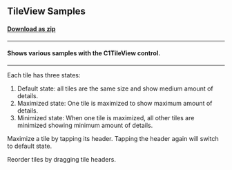 ## TileView Samples
#### [Download as zip](https://downgit.github.io/#/home?url=https://github.com/GrapeCity/ComponentOne-UWP-Samples/tree/master/C1.UWP.TileView/VB/TileViewSamples)
____
#### Shows various samples with the C1TileView control.
____
Each tile has three states:

1) Default state: all tiles are the same size and show medium amount of details.
2) Maximized state: One tile is maximized to show maximum amount of details.
3) Minimized state: When one tile is maximized, all other tiles are minimized showing minimum amount of details.

Maximize a tile by tapping its header. Tapping the header again will switch to default state.

Reorder tiles by dragging tile headers.
